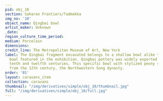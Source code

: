 ```yaml
---
pid: obj_10
section: Saharan Frontiers/Tadmekka
img_no: '10'
object_name: Qingbai bowl
artist_maker: Unknown
_date:
region_culture_time_period:
medium: Porcelain
dimensions:
credit_line: The Metropolitan Museum of Art, New York
label: The Qingbai fragment excavated belongs to a shallow bowl alike this foliate
  bowl featured in the exhibition. Qingbai pottery was widely exported between the
  tenth and twelfth centuries. This specific bowl with stylized peony spray dates
  from the 12th century, the Northwestern Song dynasty.
order: '01'
layout: caravans_item
collection: caravans
thumbnail: "/img/derivatives/simple/obj_10/thumbnail.jpg"
full: "/img/derivatives/simple/obj_10/full.jpg"
---
```

